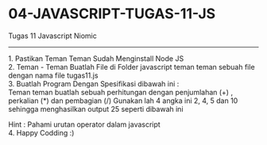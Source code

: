 # 04-JAVASCRIPT-TUGAS-11-JS
Tugas 11 Javascript Niomic
<hr>
1. Pastikan Teman Teman Sudah Menginstall Node JS
<br>
2. Teman - Teman Buatlah File di Folder javascript teman teman sebuah file dengan nama file tugas11.js
<br>
3. Buatlah Program Dengan Spesifikasi dibawah ini :
<br>
Teman teman buatlah sebuah perhitungan dengan penjumlahan (+) , perkalian (*) dan pembagian (/)
Gunakan lah 4 angka ini 2, 4, 5 dan 10 sehingga menghasilkan output 25 seperti dibawah ini
<br>

Hint : Pahami urutan operator dalam javascript
<br>
4. Happy Codding :)
